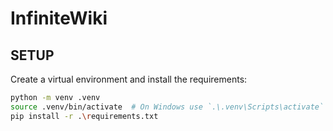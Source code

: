 # InfiniteWiki

## SETUP 

Create a virtual environment and install the requirements:

```bash
python -m venv .venv
source .venv/bin/activate  # On Windows use `.\.venv\Scripts\activate`
pip install -r .\requirements.txt
```
